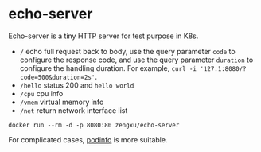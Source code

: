 # echo-server

Echo-server is a tiny HTTP server for test purpose in K8s.

- `/` echo full request back to body, use the query parameter `code` to configure the response code, and use the query parameter `duration` to configure the handling duration. For example, `curl -i '127.1:8080/?code=500&duration=2s'`.
- `/hello` status 200 and `hello world`
- `/cpu` cpu info
- `/vmem` virtual memory info
- `/net` return network interface list

```
docker run --rm -d -p 8080:80 zengxu/echo-server
```

For complicated cases, [podinfo](https://github.com/stefanprodan/podinfo) is more suitable.